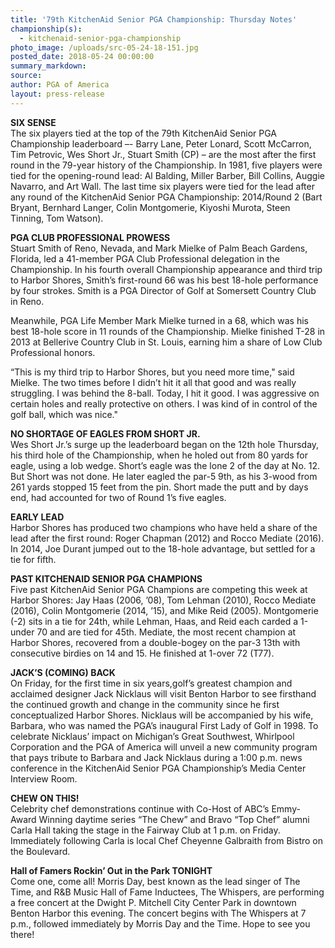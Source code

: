 ```yaml
---
title: '79th KitchenAid Senior PGA Championship: Thursday Notes'
championship(s):
  - kitchenaid-senior-pga-championship
photo_image: /uploads/src-05-24-18-151.jpg
posted_date: 2018-05-24 00:00:00
summary_markdown:
source:
author: PGA of America
layout: press-release
---
```


**SIX SENSE**<br>The six players tied at the top of the 79th KitchenAid Senior PGA Championship leaderboard –- Barry Lane, Peter Lonard, Scott McCarron, Tim Petrovic, Wes Short Jr., Stuart Smith (CP) – are the most after the first round in the 79-year history of the Championship. In 1981, five players were tied for the opening-round lead: Al Balding, Miller Barber, Bill Collins, Auggie Navarro, and Art Wall. The last time six players were tied for the lead after any round of the KitchenAid Senior PGA Championship: 2014/Round 2 (Bart Bryant, Bernhard Langer, Colin Montgomerie, Kiyoshi Murota, Steen Tinning, Tom Watson).

**PGA CLUB PROFESSIONAL PROWESS**<br>Stuart Smith of Reno, Nevada, and Mark Mielke of Palm Beach Gardens, Florida, led a 41-member PGA Club Professional delegation in the Championship. In his fourth overall Championship appearance and third trip to Harbor Shores, Smith’s first-round 66 was his best 18-hole performance by four strokes. Smith is a PGA Director of Golf at Somersett Country Club in Reno.

Meanwhile, PGA Life Member Mark Mielke turned in a 68, which was his best 18-hole score in 11 rounds of the Championship. Mielke finished T-28 in 2013 at Bellerive Country Club in St. Louis, earning him a share of Low Club Professional honors.   

“This is my third trip to Harbor Shores, but you need more time," said Mielke. The two times before I didn’t hit it all that good and was really struggling. I was behind the 8-ball. Today, I hit it good. I was aggressive on certain holes and really protective on others. I was kind of in control of the golf ball, which was nice."

**NO SHORTAGE OF EAGLES FROM SHORT JR.**<br>Wes Short Jr.’s surge up the leaderboard began on the 12th hole Thursday, his third hole of the Championship, when he holed out from 80 yards for eagle, using a lob wedge. Short’s eagle was the lone 2 of the day at No. 12. But Short was not done. He later eagled the par-5 9th, as his 3-wood from 261 yards stopped 15 feet from the pin. Short made the putt and by days end, had accounted for two of Round 1’s five eagles.

**EARLY LEAD**<br>Harbor Shores has produced two champions who have held a share of the lead after the first round: Roger Chapman (2012) and Rocco Mediate (2016). In 2014, Joe Durant jumped out to the 18-hole advantage, but settled for a tie for fifth.

**PAST KITCHENAID SENIOR PGA CHAMPIONS**<br>Five past KitchenAid Senior PGA Champions are competing this week at Harbor Shores: Jay Haas (2006, ’08), Tom Lehman (2010), Rocco Mediate (2016), Colin Montgomerie (2014, ’15), and Mike Reid (2005). Montgomerie (-2) sits in a tie for 24th, while Lehman, Haas, and Reid each carded a 1-under 70 and are tied for 45th. Mediate, the most recent champion at Harbor Shores, recovered from a double-bogey on the par-3 13th with consecutive birdies on 14 and 15. He finished at 1-over 72 (T77).

**JACK’S (COMING) BACK**<br>On Friday, for the first time in six years,golf’s greatest champion and acclaimed designer Jack Nicklaus will visit Benton Harbor to see firsthand the continued growth and change in the community since he first conceptualized Harbor Shores. Nicklaus will be accompanied by his wife, Barbara, who was named the PGA’s inaugural First Lady of Golf in 1998. To celebrate Nicklaus’ impact on Michigan’s Great Southwest, Whirlpool Corporation and the PGA of America will unveil a new community program that pays tribute to Barbara and Jack Nicklaus during a 1:00 p.m. news conference in the KitchenAid Senior PGA Championship’s Media Center Interview Room.

**CHEW ON THIS!**<br>Celebrity chef demonstrations continue with Co-Host of ABC’s Emmy-Award Winning daytime series “The Chew” and Bravo “Top Chef” alumni Carla Hall taking the stage in the Fairway Club at 1 p.m. on Friday. Immediately following Carla is local Chef Cheyenne Galbraith from Bistro on the Boulevard.

**Hall of Famers Rockin’ Out in the Park TONIGHT**<br>Come one, come all! Morris Day, best known as the lead singer of The Time, and R&B Music Hall of Fame Inductees, The Whispers, are performing a free concert at the Dwight P. Mitchell City Center Park in downtown Benton Harbor this evening. The concert begins with The Whispers at 7 p.m., followed immediately by Morris Day and the Time. Hope to see you there!